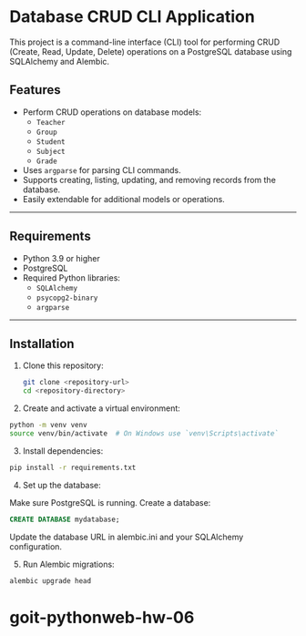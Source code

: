 # Database CRUD CLI Application

This project is a command-line interface (CLI) tool for performing CRUD (Create, Read, Update, Delete) operations on a PostgreSQL database using SQLAlchemy and Alembic.

## Features

- Perform CRUD operations on database models:
  - `Teacher`
  - `Group`
  - `Student`
  - `Subject`
  - `Grade`
- Uses `argparse` for parsing CLI commands.
- Supports creating, listing, updating, and removing records from the database.
- Easily extendable for additional models or operations.

---

## Requirements

- Python 3.9 or higher
- PostgreSQL
- Required Python libraries:
  - `SQLAlchemy`
  - `psycopg2-binary`
  - `argparse`

---

## Installation

1. Clone this repository:
   ```bash
   git clone <repository-url>
   cd <repository-directory>
   ```

2. Create and activate a virtual environment:

  ```bash
  python -m venv venv
  source venv/bin/activate  # On Windows use `venv\Scripts\activate`
```

3. Install dependencies:

  ```bash
  pip install -r requirements.txt
```

4. Set up the database:

Make sure PostgreSQL is running.
Create a database:
```sql
CREATE DATABASE mydatabase;
```

Update the database URL in alembic.ini and your SQLAlchemy configuration.

5. Run Alembic migrations:

```bash
alembic upgrade head
```

# goit-pythonweb-hw-06

